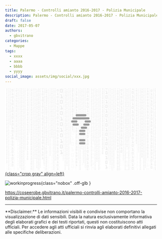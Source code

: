 ```yaml
---
title: Palermo - Controlli amianto 2016-2017 - Polizia Municipale
description: Palermo - Controlli amianto 2016-2017 - Polizia Municipale
draft: false
date: 2017-05-07
authors:
  - gbvitrano
categories:
  - Mappe
tags:
  - xxxx
  - aaaa
  - bbbb
  - yyyy
social_image: assets/img/social/xxx.jpg
---
```

<style>
.md-typeset code { background-color: #fff0;}  
.md-typeset pre>code { background-color: #fff0;}  
</style>
[![amianto](xxx.jpg "Palermo - Controlli amianto 2016-2017 - Polizia Municipale" ){class="crop gray" align=left}](index.md)

![workinprogress](https://coseerobe.it/assets/img/workinprogress.jpg "Work in progress"){class="nobox" .off-glb }
<!-- more -->

https://coseerobe.gbvitrano.it/palermo-controlli-amianto-2016-2017-polizia-municipale.html

<hr>
**Disclaimer:** Le informazioni visibili e condivise non comportano la visualizzazione di dati sensibili. Data la natura esclusivamente informativa degli elaborati grafici e dei testi riportati, questi non costituiscono atti ufficiali. Per accedere agli atti ufficiali si rinvia agli elaborati definitivi allegati alle specifiche deliberazioni.